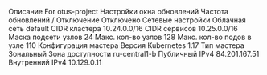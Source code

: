 Описание
For otus-project
Настройки окна обновлений
Частота обновлений / Отключение
Отключено
Сетевые настройки
Облачная сеть
default
CIDR кластера
10.24.0.0/16
CIDR сервисов
10.25.0.0/16
Маска подсети узлов
24
Макс. кол-во узлов
128
Макс. кол-во подов в узле
110
Конфигурация мастера
Версия Kubernetes
1.17
Тип мастера
Зональный
Зона доступности
ru-central1-b
Публичный IPv4
84.201.167.51
Внутренний IPv4
10.129.0.11
